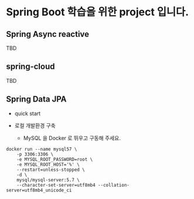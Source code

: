# Spring Boot 학습을 위한 project 입니다.

## Spring Async reactive

TBD

## spring-cloud

TBD


## Spring Data JPA

* quick start

* 로컬 개발환경 구축

  * MySQL 을 Docker 로 뛰우고 구동해 주세요.
```docker
docker run --name mysql57 \
    -p 3306:3306 \
    -e MYSQL_ROOT_PASSWORD=root \
    -e MYSQL_ROOT_HOST='%' \
    --restart=unless-stopped \
    -d \
    mysql/mysql-server:5.7 \
    --character-set-server=utf8mb4 --collation-server=utf8mb4_unicode_ci
```